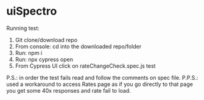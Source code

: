 # uiSpectro
Running test:
1. Git clone/download repo
2. From console: cd into the downloaded repo/folder
3. Run: npm i
4. Run: npx cypress open
5. From Cypress UI click on rateChangeCheck.spec.js test

P.S.: in order the test fails read and follow the comments on spec file.
P.P.S.: used a workaround to access Rates page as if you go directly to that
page you get some 40x responses and rate fail to load.